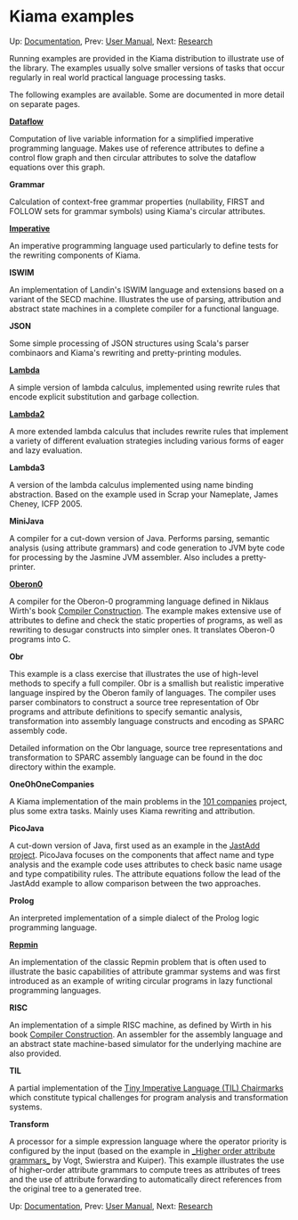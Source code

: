 # Kiama examples

Up: [Documentation](Documentation.md), Prev: [User Manual](UserManual.md), Next: [Research](Research.md)

Running examples are provided in the Kiama distribution to illustrate
use of the library. The examples usually solve smaller versions of
tasks that occur regularly in real world practical language processing
tasks.

The following examples are available. Some are documented in more
detail on separate pages.

**[Dataflow](Dataflow.md)**

Computation of live variable information for a simplified imperative
programming language. Makes use of reference attributes to define a
control flow graph and then circular attributes to solve the dataflow
equations over this graph.

**Grammar**

Calculation of context-free grammar properties (nullability, FIRST and
FOLLOW sets for grammar symbols) using Kiama's circular attributes.

**[Imperative](Imperative.md)**

An imperative programming language used particularly to define tests
for the rewriting components of Kiama.

**ISWIM**

An implementation of Landin's ISWIM language and extensions based on a
variant of the SECD machine. Illustrates the use of parsing,
attribution and abstract state machines in a complete compiler for a
functional language.

**JSON**

Some simple processing of JSON structures using Scala's parser
combinaors and Kiama's rewriting and pretty-printing modules.

**[Lambda](Lambda.md)**

A simple version of lambda calculus, implemented using rewrite rules
that encode explicit substitution and garbage collection.

**[Lambda2](Lambda2.md)**

A more extended lambda calculus that includes rewrite rules that
implement a variety of different evaluation strategies including
various forms of eager and lazy evaluation.

**Lambda3**

A version of the lambda calculus implemented using name binding abstraction.
Based on the example used in Scrap your Nameplate, James Cheney, ICFP 2005.

**MiniJava**

A compiler for a cut-down version of Java. Performs parsing, semantic analysis
(using attribute grammars) and code generation to JVM byte code for processing
by the Jasmine JVM assembler. Also includes a pretty-printer.

**[Oberon0](Oberon0.md)**

A compiler for the Oberon-0 programming language defined in Niklaus
Wirth's book
[Compiler Construction](http://www.cs.inf.ethz.ch/~wirth/books/CompilerConstruction/).
The example makes extensive use of attributes to define and check the
static properties of programs, as well as rewriting to desugar
constructs into simpler ones. It translates Oberon-0 programs into C.

**Obr**

This example is a class exercise that illustrates the use of
high-level methods to specify a full compiler. Obr is a smallish but
realistic imperative language inspired by the Oberon family of
languages. The compiler uses parser combinators to construct a source
tree representation of Obr programs and attribute definitions to
specify semantic analysis, transformation into assembly language
constructs and encoding as SPARC assembly code.

Detailed information on the Obr language, source tree representations
and transformation to SPARC assembly language can be found in the doc
directory within the example.

**OneOhOneCompanies**

A Kiama implementation of the main problems in the
[101 companies](http://101companies.org) project, plus some extra tasks.
Mainly uses Kiama rewriting and attribution.

**PicoJava**

A cut-down version of Java, first used as an example in the
[JastAdd project](http://jastadd.cs.lth.se/examples/PicoJava/index.shtml).
PicoJava focuses on the components that affect name and type analysis
and the example code uses attributes to check basic name usage and
type compatibility rules. The attribute equations follow the lead of
the JastAdd example to allow comparison between the two approaches.

**Prolog**

An interpreted implementation of a simple dialect of the Prolog logic
programming language.

**[Repmin](Attribution.md#markdown-header-repmin)**

An implementation of the classic Repmin problem that is often used to
illustrate the basic capabilities of attribute grammar systems and was
first introduced as an example of writing circular programs in lazy
functional programming languages.

**RISC**

An implementation of a simple RISC machine, as defined by Wirth in his book
[Compiler Construction](http://www.cs.inf.ethz.ch/~wirth/books/CompilerConstruction/).
An assembler for the assembly language and an abstract state machine-based
simulator for the underlying machine are also provided.

**TIL**

A partial implementation of the
[Tiny Imperative Language (TIL) Chairmarks](http://strategoxt.org/Sts/TILChairmarks)
which constitute typical challenges for program analysis and transformation systems.

**Transform**

A processor for a simple expression language where the operator
priority is configured by the input (based on the example in
[\_Higher order attribute grammars\_](http://doi.acm.org/10.1145/73141.74830)
by Vogt, Swierstra and Kuiper). This example illustrates the use of
higher-order attribute grammars to compute trees as attributes of
trees and the use of attribute forwarding to automatically direct
references from the original tree to a generated tree.

Up: [Documentation](Documentation.md), Prev: [User Manual](UserManual.md), Next: [Research](Research.md)

